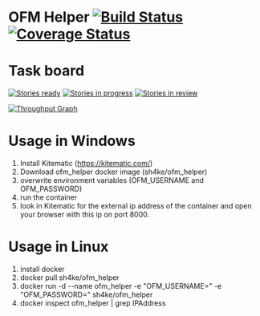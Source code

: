 
# OFM Helper [![Build Status](https://travis-ci.org/Sh4kE/ofm_helper.svg?branch=master)](https://travis-ci.org/Sh4kE/ofm_helper) [![Coverage Status](https://coveralls.io/repos/github/Sh4kE/ofm_helper/badge.svg?branch=master)](https://coveralls.io/github/Sh4kE/ofm_helper?branch=master)

# Task board

[![Stories ready](https://badge.waffle.io/Sh4kE/ofm_helper.png?label=backlog&title=Backlog)](http://waffle.io/Sh4kE/ofm_helper)
[![Stories in progress](https://badge.waffle.io/Sh4kE/ofm_helper.png?label=in%20progress&title=In%20progress)](http://waffle.io/Sh4kE/ofm_helper)
[![Stories in review](https://badge.waffle.io/Sh4kE/ofm_helper.png?label=in%20review&title=In%20review)](http://waffle.io/Sh4kE/ofm_helper)

[![Throughput Graph](https://graphs.waffle.io/Sh4kE/ofm_helper/throughput.svg)](https://waffle.io/Sh4kE/ofm_helper/metrics/throughput)



# Usage in Windows

1. Install Kitematic (https://kitematic.com/)
2. Download ofm_helper docker image (sh4ke/ofm_helper)
3. overwrite environment variables (OFM_USERNAME and OFM_PASSWORD)
4. run the container
5. look in Kitematic for the external ip address of the container and open your browser with this ip on port 8000.

# Usage in Linux

1. install docker
2. docker pull sh4ke/ofm_helper
3. docker run -d --name ofm_helper -e "OFM_USERNAME=<your ofm username>" -e "OFM_PASSWORD=<your ofm password>" sh4ke/ofm_helper
4. docker inspect ofm_helper | grep IPAddress
